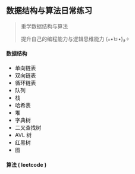 ## 数据结构与算法日常练习

> 重学数据结构与算法
>
> 提升自己的编程能力与逻辑思维能力  (๑•̀ㅂ•́)و✧

#### 数据结构

* 单向链表
* 双向链表
* 循环链表
* 队列
* 栈
* 哈希表
* 堆
* 字典树
* 二叉查找树
* AVL 树
* 红黑树
* 图

#### 算法 ( leetcode )

